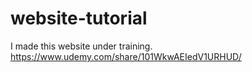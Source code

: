 # website-tutorial
I made this website under training.
https://www.udemy.com/share/101WkwAEIedV1URHUD/
